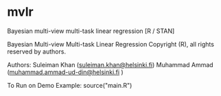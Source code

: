 # mvlr
Bayesian multi-view multi-task linear regression [R / STAN]

Bayesian Multi-view Multi-task Linear Regression
Copyright (R), all rights reserved by authors.

Authors: 
Suleiman Khan (suleiman.khan@helsinki.fi)
Muhammad Ammad (muhammad.ammad-ud-din@helsinki.fi )

To Run on Demo Example: source("main.R")
